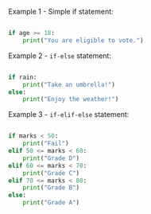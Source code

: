 Example 1 - Simple if statement:

```python

if age >= 18:
    print("You are eligible to vote.")
```

Example 2 - `if-else` statement:

```python

if rain:
    print("Take an umbrella!")
else:
    print("Enjoy the weather!")
```

Example 3 - `if-elif-else` statement:

```python

if marks < 50:
    print("Fail")
elif 50 <= marks < 60:
    print("Grade D")
elif 60 <= marks < 70:
    print("Grade C")
elif 70 <= marks < 80:
    print("Grade B")
else:
    print("Grade A")
```
